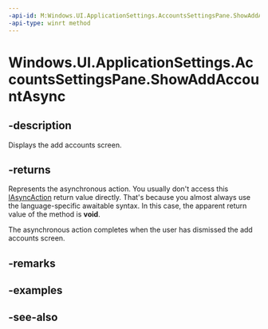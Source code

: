 ```yaml
---
-api-id: M:Windows.UI.ApplicationSettings.AccountsSettingsPane.ShowAddAccountAsync
-api-type: winrt method
---
```


<!-- Method syntax
public Windows.Foundation.IAsyncAction ShowAddAccountAsync()
-->

# Windows.UI.ApplicationSettings.AccountsSettingsPane.ShowAddAccountAsync

## -description
Displays the add accounts screen.

## -returns
Represents the asynchronous action. You usually don't access this [IAsyncAction](../windows.foundation/iasyncaction.md) return value directly. That's because you almost always use the language-specific awaitable syntax. In this case, the apparent return value of the method is **void**.

The asynchronous action completes when the user has dismissed the add accounts screen.

## -remarks

## -examples

## -see-also
